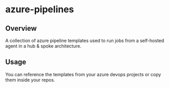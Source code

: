 # azure-pipelines

## Overview

A collection of azure pipeline templates used to run jobs from a self-hosted agent in a hub & spoke architecture.

## Usage

You can reference the templates from your azure devops projects or copy them inside your repos.